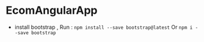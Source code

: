 # EcomAngularApp

* install bootstrap , Run : `npm install --save bootstrap@latest` Or `npm i --save bootstrap`
